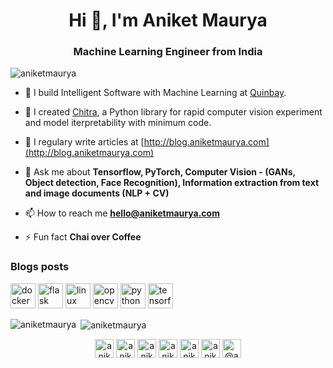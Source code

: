 <h1 align="center">Hi 👋, I'm Aniket Maurya</h1>
<h3 align="center">Machine Learning Engineer from India</h3>

<p align="left"> <img src="https://komarev.com/ghpvc/?username=aniketmaurya" alt="aniketmaurya" /> </p>

- 🔭 I build Intelligent Software with Machine Learning at [Quinbay](https://quinbay.com).

- 🎉 I created [Chitra](http://github.com/aniketmaurya/chitra), a Python library for rapid computer vision experiment and model iterpretability with minimum code.

<!-- - 👨‍💻 Read my blogs and articles at [https://aniketmaurya.com/](https://aniketmaurya.com/) -->

- 📝 I regulary write articles at [http://blog.aniketmaurya.com](http://blog.aniketmaurya.com)

- 💬 Ask me about **Tensorflow, PyTorch, Computer Vision - (GANs, Object detection, Face Recognition), Information extraction from text and image documents (NLP + CV)**

- 📫 How to reach me **hello@aniketmaurya.com**

- ⚡ Fun fact **Chai over Coffee**

### Blogs posts
<!-- BLOG-POST-LIST:START -->
<!-- BLOG-POST-LIST:END -->

<p align="left"><img src="https://devicons.github.io/devicon/devicon.git/icons/docker/docker-original-wordmark.svg" alt="docker" width="40" height="40"/> <img src="https://www.vectorlogo.zone/logos/pocoo_flask/pocoo_flask-icon.svg" alt="flask" width="40" height="40"/> <img src="https://devicons.github.io/devicon/devicon.git/icons/linux/linux-original.svg" alt="linux" width="40" height="40"/> <img src="https://www.vectorlogo.zone/logos/opencv/opencv-icon.svg" alt="opencv" width="40" height="40"/> <img src="https://devicons.github.io/devicon/devicon.git/icons/python/python-original.svg" alt="python" width="40" height="40"/> <img src="https://www.vectorlogo.zone/logos/tensorflow/tensorflow-icon.svg" alt="tensorflow" width="40" height="40"/></p><p><img align="left" src="https://github-readme-stats.vercel.app/api/top-langs/?username=aniketmaurya&layout=compact&hide=html" alt="aniketmaurya" /></p>

<p>&nbsp;<img align="center" src="https://github-readme-stats.vercel.app/api?username=aniketmaurya&show_icons=true" alt="aniketmaurya" /></p>

<p align="center">
<a href="https://dev.to/aniketmaurya" target="blank"><img align="center" src="https://cdn.jsdelivr.net/npm/simple-icons@3.0.1/icons/dev-dot-to.svg" alt="aniketmaurya" height="30" width="30" /></a>
<a href="https://twitter.com/aniketmaurya" target="blank"><img align="center" src="https://cdn.jsdelivr.net/npm/simple-icons@3.0.1/icons/twitter.svg" alt="aniketmaurya" height="30" width="30" /></a>
<a href="https://linkedin.com/in/aniketmaurya" target="blank"><img align="center" src="https://cdn.jsdelivr.net/npm/simple-icons@3.0.1/icons/linkedin.svg" alt="aniketmaurya" height="30" width="30" /></a>
<a href="https://kaggle.com/aniketmaurya" target="blank"><img align="center" src="https://cdn.jsdelivr.net/npm/simple-icons@3.0.1/icons/kaggle.svg" alt="aniketmaurya" height="30" width="30" /></a>
<a href="https://instagram.com/aniketmaurya" target="blank"><img align="center" src="https://cdn.jsdelivr.net/npm/simple-icons@3.0.1/icons/instagram.svg" alt="aniketmaurya" height="30" width="30" /></a>
<a href="https://www.behance.net/aniketmaurya" target="blank"><img align="center" src="https://cdn.jsdelivr.net/npm/simple-icons@3.0.1/icons/behance.svg" alt="aniketmaurya" height="30" width="30" /></a>
<a href="https://medium.com/@aniketmaurya" target="blank"><img align="center" src="https://cdn.jsdelivr.net/npm/simple-icons@3.0.1/icons/medium.svg" alt="@aniketmaurya" height="30" width="30" /></a>
</p>
